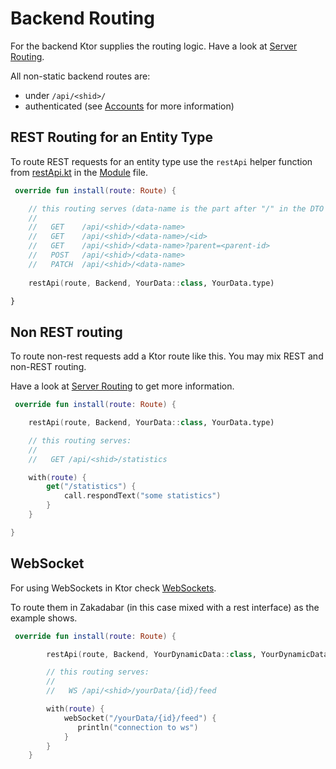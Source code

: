 # Backend Routing

For the backend Ktor supplies the routing logic. Have a look at 
[Server Routing](https://ktor.io/servers/features/routing.html).

All non-static backend routes are:

* under `/api/<shid>/`
* authenticated (see [Accounts](../common/Accounts.md) for more information) 

## REST Routing for an Entity Type

To route REST requests for an entity type use the `restApi` helper function from 
[restApi.kt](../../src/jvmMain/kotlin/zakadabar/stack/backend/extend/restApi.kt)
in the [Module](Modules.md) file.

```kotlin
 override fun install(route: Route) {

    // this routing serves (data-name is the part after "/" in the DTO type):
    //
    //   GET    /api/<shid>/<data-name>
    //   GET    /api/<shid>/<data-name>/<id>
    //   GET    /api/<shid>/<data-name>?parent=<parent-id>
    //   POST   /api/<shid>/<data-name>
    //   PATCH  /api/<shid>/<data-name>
     
    restApi(route, Backend, YourData::class, YourData.type) 

}
```

## Non REST routing

To route non-rest requests add a Ktor route like this. You may mix REST and non-REST routing.

Have a look at [Server Routing](https://ktor.io/servers/features/routing.html) to get more
information.


```kotlin
 override fun install(route: Route) {

    restApi(route, Backend, YourData::class, YourData.type)

    // this routing serves:
    //
    //   GET /api/<shid>/statistics

    with(route) {
        get("/statistics") { 
            call.respondText("some statistics") 
        }
    }

}
```
## WebSocket

For using WebSockets in Ktor check [WebSockets](https://ktor.io/servers/features/websockets.html).

To route them in Zakadabar (in this case mixed with a rest interface) as the example shows.

```kotlin
 override fun install(route: Route) {

        restApi(route, Backend, YourDynamicData::class, YourDynamicData.type)

        // this routing serves:
        //
        //   WS /api/<shid>/yourData/{id}/feed

        with(route) {
            webSocket("/yourData/{id}/feed") { 
               println("connection to ws")
            }
        }
    }
```